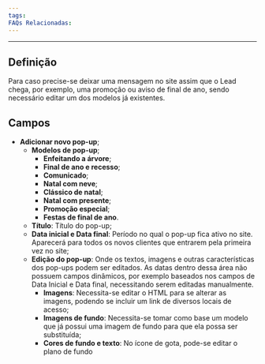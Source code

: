 ```yaml
---
tags:
FAQs Relacionadas:
---
```

---
## Definição

Para caso precise-se deixar uma mensagem no site assim que o Lead chega, por exemplo, uma promoção ou aviso de final de ano, sendo necessário editar um dos modelos já existentes.

## Campos

- **Adicionar novo pop-up**;
	- **Modelos de pop-up**;
		- **Enfeitando a árvore**;
		- **Final de ano e recesso**;
		- **Comunicado**;
		- **Natal com neve**;
		- **Clássico de natal**;
		- **Natal com presente**;
		- **Promoção especial**;
		- **Festas de final de ano**.
	- **Título**: Título do pop-up;
	- **Data inicial e Data final**: Período no qual o pop-up fica ativo no site. Aparecerá para todos os novos clientes que entrarem pela primeira vez no site;
	- **Edição do pop-up**: Onde os textos, imagens e outras características dos pop-ups podem ser editados. As datas dentro dessa área não possuem campos dinâmicos, por exemplo baseados nos campos de Data Inicial e Data final, necessitando serem editadas manualmente.
		- **Imagens**: Necessita-se editar o HTML para se alterar as imagens, podendo se incluir um link de diversos locais de acesso;
		- **Imagens de fundo**: Necessita-se tomar como base um modelo que já possui uma imagem de fundo para que ela possa ser substituída;
		- **Cores de fundo e texto**: No ícone de gota, pode-se editar o plano de fundo 